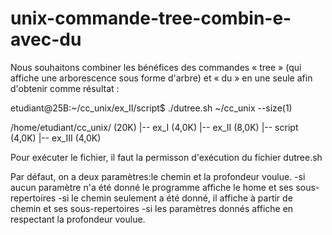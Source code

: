 # unix-commande-tree-combin-e-avec-du
Nous souhaitons combiner les bénéfices des commandes « tree » (qui affiche une arborescence
sous forme d'arbre) et « du » en une seule afin d'obtenir comme résultat :

etudiant@25B:~/cc_unix/ex_II/script$ ./dutree.sh  ~/cc_unix --size(1)

/home/etudiant/cc_unix/ (20K)
|-- ex_I (4,0K)
|-- ex_II (8,0K)
|-- script (4,0K)
|-- ex_III (4,0K)

Pour exécuter le fichier, il faut la permisson d'exécution du fichier dutree.sh

Par défaut, on a deux paramètres:le chemin  et la profondeur voulue.
-si aucun paramètre n'a été donné le programme affiche le home et ses sous-repertoires
-si le chemin seulement a été donné, il affiche à partir de chemin et ses sous-repertoires
-si les paramètres donnés affiche en respectant la profondeur voulue.
